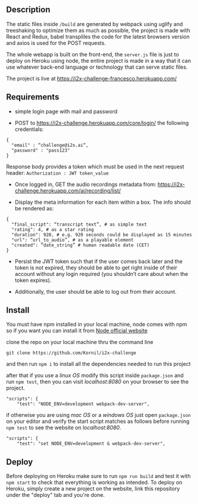 ## Description

The static files inside `/build` are generated by webpack using uglify and treeshaking to optimize them as much as possible, the project is made with React and Redux, babel transpliles the code for the latest browsers version and axios is used for the POST requests.

The whole webapp is built on the front-end, the `server.js` file is just to deploy on Heroku using node, the entire project is made in a way that it can use whatever back-end language or technology that can serve static files.

The project is live at https://i2x-challenge-francesco.herokuapp.com/

## Requirements

* simple login page with mail and password

* POST to https://i2x-challenge.herokuapp.com/core/login/ the following credentials:

```
{
  "email" : “challenge@i2x.ai“,
  "password" : "pass123"
}
```

Response body provides a token which must be used in the next request header:
`Authorization : JWT token_value`

* Once logged in, GET the audio recordings metadata from: https://i2x-challenge.herokuapp.com/ai/recording/list/

* Display the meta information for each item within a box. The info should be rendered as:
```
{
  "final_script": “transcript text”, # as simple text
  "rating": 4, # as a star rating
  "duration": 920, # e.g. 920 seconds could be displayed as 15 minutes
  "url": “url_to_audio”, # as a playable element
  "created": “date_string” # human readable date (CET)
}
```

* Persist the JWT token such that if the user comes back later and the token is not expired, they should be able to get right inside of their account without any login required (you shouldn’t care about when the token expires).

* Additionally, the user should be able to log out from their account.


## Install
You must have npm installed in your local machine, node comes with npm so if you want you can install it from [Node official website](https://nodejs.org/en/)

clone the repo on your local machine thru the command line

`git clone https://github.com/Kornil/i2x-challenge`

and then run `npm i` to install all the dependencies needed to run this project

after that if you use a *linux OS* modify this script inside `package.json` and run `npm test`, then you can visit _localhost:8080_ on your browser to see the project.

```
"scripts": {
    "test": "NODE_ENV=development webpack-dev-server",
```

if otherwise you are using *mac OS* or a *windows OS* just open `package.json` on your editor and verify the start script matches as follows before running `npm test` to see the website on _localhost:8080_.

```
"scripts": {
    "test": "set NODE_ENV=development & webpack-dev-server",
```

## Deploy

Before deploying on Heroku make sure to run `npm run build` and test it with `npm start` to check that everything is working as intended.
To deploy on Heroku, simply create a new project on the website, link this repository under the "deploy" tab and you're done.
